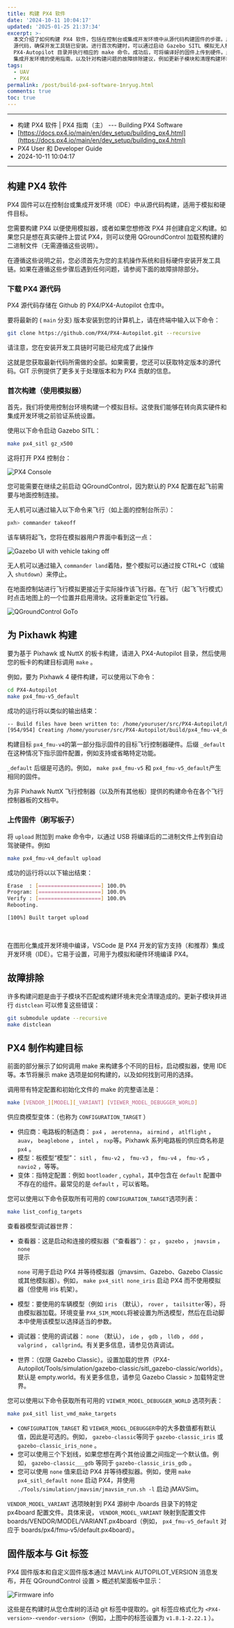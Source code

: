 ```yaml
---
title: 构建 PX4 软件
date: '2024-10-11 10:04:17'
updated: '2025-01-25 21:37:34'
excerpt: >-
  本文介绍了如何构建 PX4 软件，包括在控制台或集成开发环境中从源代码构建固件的步骤。用户首先需要下载 PX4
  源代码，确保开发工具链已安装。进行首次构建时，可以通过启动 Gazebo SITL 模拟无人机飞行，验证系统设置。在为 Pixhawk 硬件构建时，进入
  PX4-Autopilot 目录并执行相应的 make 命令。成功后，可将编译好的固件上传到硬件。此外，提供了 VSCode
  集成开发环境的使用指南，以及针对构建问题的故障排除建议，例如更新子模块和清理构建环境。最后，概述了调用 make 的完整语法及可用的构建目标。
tags:
  - UAV
  - PX4
permalink: /post/build-px4-software-1nryug.html
comments: true
toc: true
---
```




---

* 构建 PX4 软件 | PX4 指南（主） --- Building PX4 Software
* [https://docs.px4.io/main/en/dev_setup/building_px4.html](https://docs.px4.io/main/en/dev_setup/building_px4.html)
* PX4 User 和 Developer Guide
* 2024-10-11 10:04:17

---

## 构建 PX4 软件

PX4 固件可以在控制台或集成开发环境（IDE）中从源代码构建，适用于模拟和硬件目标。

您需要构建 PX4 以便使用模拟器，或者如果您想修改 PX4 并创建自定义构建。如果您只是想在真实硬件上尝试 PX4，则可以使用 QGroundControl 加载预构建的二进制文件（无需遵循这些说明）。

在遵循这些说明之前，您必须首先为您的主机操作系统和目标硬件安装开发工具链。如果在遵循这些步骤后遇到任何问题，请参阅下面的故障排除部分。

### 下载 PX4 源代码

PX4 源代码存储在 Github 的 PX4/PX4-Autopilot 仓库中。

要将最新的 ( `main`​ 分支) 版本安装到您的计算机上，请在终端中输入以下命令：

```sh
git clone https://github.com/PX4/PX4-Autopilot.git --recursive
```

请注意，您在安装开发工具链时可能已经完成了此操作

这就是您获取最新代码所需做的全部。如果需要，您还可以获取特定版本的源代码。GIT 示例提供了更多关于处理版本和为 PX4 贡献的信息。

### 首次构建（使用模拟器）

首先，我们将使用控制台环境构建一个模拟目标。这使我们能够在转向真实硬件和集成开发环境之前验证系统设置。

使用以下命令启动 Gazebo SITL：

```sh
make px4_sitl gz_x500
```

这将打开 PX4 控制台：

​![PX4 Console](images/console_gazebo.1HYlL2vW-20241011100417-7hafouq.png)​

您可能需要在继续之前启动 QGroundControl，因为默认的 PX4 配置在起飞前需要与地面控制连接。

无人机可以通过输入以下命令来飞行（如上面的控制台所示）：

```sh
pxh> commander takeoff
```

该车辆将起飞，您将在模拟器用户界面中看到这一点：

​![Gazebo UI with vehicle taking off](images/gazebo_takeoff.CxeFn6fJ-20241011100417-egxshgp.png)​

无人机可以通过输入 `commander land`​ 着陆，整个模拟可以通过按 CTRL+C（或输入 `shutdown`​ ）来停止。

在地面控制站进行飞行模拟更接近于实际操作该飞行器。在飞行（起飞飞行模式）时点击地图上的一个位置并启用滑块。这将重新定位飞行器。

​![QGroundControl GoTo](images/qgc_goto.BTsEWZBV-20241011100417-im3mo74.jpg)​

## 为 Pixhawk 构建

要为基于 Pixhawk 或 NuttX 的板卡构建，请进入 PX4-Autopilot 目录，然后使用您的板卡的构建目标调用 `make`​ 。

例如，要为 Pixhawk 4 硬件构建，可以使用以下命令：

```sh
cd PX4-Autopilot
make px4_fmu-v5_default
```

成功的运行将以类似的输出结束：

```sh
-- Build files have been written to: /home/youruser/src/PX4-Autopilot/build/px4_fmu-v4_default
[954/954] Creating /home/youruser/src/PX4-Autopilot/build/px4_fmu-v4_default/px4_fmu-v4_default.px4
```

构建目标 `px4_fmu-v4`​ 的第一部分指示固件的目标飞行控制器硬件。后缀 `_default`​ 在这种情况下指示固件配置，例如支持或省略特定功能。

​`_default`​ 后缀是可选的。例如， `make px4_fmu-v5`​ 和 `px4_fmu-v5_default`​ 产生相同的固件。

为非 Pixhawk NuttX 飞行控制器（以及所有其他板）提供的构建命令在各个飞行控制器板的文档中。

### 上传固件（刷写板子）

将 `upload`​ 附加到 make 命令中，以通过 USB 将编译后的二进制文件上传到自动驾驶硬件。例如

```sh
make px4_fmu-v4_default upload
```

成功的运行将以以下输出结束：

```sh
Erase  : [====================] 100.0%
Program: [====================] 100.0%
Verify : [====================] 100.0%
Rebooting.

[100%] Built target upload
```

‍

在图形化集成开发环境中编译，VSCode 是 PX4 开发的官方支持（和推荐）集成开发环境（IDE）。它易于设置，可用于为模拟和硬件环境编译 PX4。

## 故障排除

许多构建问题是由于子模块不匹配或构建环境未完全清理造成的。更新子模块并进行 `distclean`​ 可以修复这些错误：

```sh
git submodule update --recursive
make distclean
```

## PX4 制作构建目标

前面的部分展示了如何调用 make 来构建多个不同的目标，启动模拟器，使用 IDE 等。本节将展示 make 选项是如何构建的，以及如何找到可用的选择。

调用带有特定配置和初始化文件的 make 的完整语法是：

```sh
make [VENDOR_][MODEL][_VARIANT] [VIEWER_MODEL_DEBUGGER_WORLD]
```

供应商模型变体：（也称为 `CONFIGURATION_TARGET`​ ）

* 供应商：电路板的制造商： `px4`​ ， `aerotenna`​ ， `airmind`​ ， `atlflight`​ ， `auav`​ ， `beaglebone`​ ， `intel`​ ， `nxp`​ 等。Pixhawk 系列电路板的供应商名称是 `px4`​ 。
* 模型：板模型“模型”： `sitl`​ ， `fmu-v2`​ ， `fmu-v3`​ ， `fmu-v4`​ ， `fmu-v5`​ ， `navio2`​ ，等等。
* 变体：指特定配置：例如 `bootloader`​ , `cyphal`​ ，其中包含在 `default`​ 配置中不存在的组件。最常见的是 `default`​ ，可以省略。

您可以使用以下命令获取所有可用的 `CONFIGURATION_TARGET`​ 选项列表：

```sh
make list_config_targets
```

查看器模型调试器世界：

* 查看器：这是启动和连接的模拟器（“查看器”）： `gz`​ ， `gazebo`​ ， `jmavsim`​ ， `none`​  
  提示

  ​`none`​ 可用于启动 PX4 并等待模拟器（jmavsim、Gazebo、Gazebo Classic 或其他模拟器）。例如， `make px4_sitl none_iris`​ 启动 PX4 而不使用模拟器（但使用 iris 机架）。
* 模型：要使用的车辆模型（例如 `iris`​ （默认）， `rover`​ ， `tailsitter`​ 等），将由模拟器加载。环境变量 `PX4_SIM_MODEL`​ 将被设置为所选模型，然后在启动脚本中使用该模型以选择适当的参数。
* 调试器：使用的调试器： `none`​ （默认）， `ide`​ ， `gdb`​ ， `lldb`​ ， `ddd`​ ， `valgrind`​ ， `callgrind`​ 。有关更多信息，请参见仿真调试。
* 世界：（仅限 Gazebo Classic）。设置加载的世界（PX4-Autopilot/Tools/simulation/gazebo-classic/sitl\_gazebo-classic/worlds）。默认是 empty.world。有关更多信息，请参见 Gazebo Classic \> 加载特定世界。

您可以使用以下命令获取所有可用的 `VIEWER_MODEL_DEBUGGER_WORLD`​ 选项列表：

```sh
make px4_sitl list_vmd_make_targets
```

* ​`CONFIGURATION_TARGET`​ 和 `VIEWER_MODEL_DEBUGGER`​ 中的大多数值都有默认值，因此是可选的。例如， `gazebo-classic`​ 等同于 `gazebo-classic_iris`​ 或 `gazebo-classic_iris_none`​ 。
* 您可以使用三个下划线，如果您想在两个其他设置之间指定一个默认值。例如， `gazebo-classic___gdb`​ 等同于 `gazebo-classic_iris_gdb`​ 。
* 您可以使用 `none`​ 值来启动 PX4 并等待模拟器。例如，使用 `make px4_sitl_default none`​ 启动 PX4，并使用 `./Tools/simulation/jmavsim/jmavsim_run.sh -l`​ 启动 jMAVSim。

​`VENDOR_MODEL_VARIANT`​ 选项映射到 PX4 源树中 /boards 目录下的特定 px4board 配置文件。具体来说， `VENDOR_MODEL_VARIANT`​ 映射到配置文件 boards/VENDOR/MODEL/VARIANT.px4board（例如， `px4_fmu-v5_default`​ 对应于 boards/px4/fmu-v5/default.px4board）。

## 固件版本与 Git 标签

PX4 固件版本和自定义固件版本通过 MAVLink AUTOPILOT\_VERSION 消息发布，并在 QGroundControl 设置 \> 概述机架面板中显示：

​![Firmware info](images/qgc_setup_summary_airframe_firmware.CcZm2RSp-20241011100417-tuhoyq9.jpg)​

这些是在构建时从您仓库树的活动 git 标签中提取的。git 标签应格式化为 `<PX4-version>-<vendor-version>`​ （例如，上图中的标签设置为 `v1.8.1-2.22.1`​ ）。
